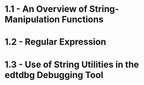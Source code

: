 # 1.1 - An Overview of String-Manipulation Functions
# 1.2 - Regular Expression

# 1.3 - Use of String Utilities in the edtdbg Debugging Tool
